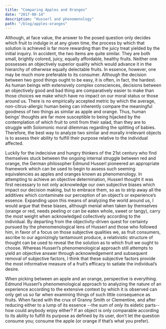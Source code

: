 ```yaml
---
title: "Comparing Apples and Oranges"
date: "2017-08-14"
description: "Husserl and phenomenology"
path: "/blog/apples-oranges"
---
```



Although, at face value, the answer to the posed question only decides which fruit to indulge in at any given time, the process by which that solution is achieved is far more rewarding than the juicy treat yielded by the initial
    inquiry.  In accident, the two items are quite similar.  They are both small, brightly colored, juicy, equally
    affordable, healthy fruits.  Neither one possesses an objectively superior quality which would advance it in
    the hierarchy of otherwise equally delectable fruits.  In essence, however, one may be much more preferable to
    its consumer.  Although the decision between two good things ought to be easy, it is often, in fact, the hardest.
    As human beings with extensively complex consciences, decisions between an objectively good and bad thing are
    comparatively easier to make than those choices we make which have no impact on our moral status or those around us.
    There is no empirically accepted metric by which the average, non-citrus-allergic human being can inherently
    compare the meaningful goodness of two things as similar as apple and orange.  Thus, human beings’ thoughts are
    far more susceptible to being hijacked by the contemplation of which fruit to omit from their salad, than they
    are to struggle with Solomonic moral dilemmas regarding the splitting of babies.  Therefore, the best way to
    analyze two similar and morally irrelevant objects is to assess their ability to fulfill their purpose relative
    to the individual affected.


Luckily for the indecisive and hungry thinkers of the 21st century who find themselves stuck between the ongoing
    internal struggle between red and orange, the German philosopher Edmund Husserl pioneered an appropriate framework
    which can be used to begin to assess such seeming equivalencies as apples and oranges known as phenomenology.
    In attempting to achieve an objective determination, Husserl thought it was first necessary to not only acknowledge
    our own subjective biases which impact our decision making, but to embrace them, so as to strip away all the additives
    which contaminate our perception of an object’s or experience’s essence.  Expanding upon this means of analyzing the
    world around us, I would argue that these biases, although menial when taken by themselves (orange or red, needs peeling
    or can be eaten whole, sweet or tangy), carry the most weight when acknowledged collectively according to the individual.
    By departing from the objectivity-driven quest for certainty pursued by the phenomenological lens of Husserl and those
    who followed him, in favor of a focus on those subjective qualities we, as fruit consumers, ascribe to our agonizingly
    tantamount produce, a relativistic structure of thought can be used to reveal the the solution as to which fruit we ought
    to choose.  Whereas Husserl’s phenomenological approach still attempts to yield an objective answer through acknowledgement
    and subsequent removal of subjective factors, I think that these subjective factors provide the most informative measure
    of a fruit’s efficacy to satiate the individual’s desire.

When picking between an apple and an orange, perspective is everything.  Edmund Husserl’s phenomenological approach to
    analyzing the nature of an experience according to the extensive context by which it is observed can only get us so far
    when examining things of such little consequence as fruits.  When faced with the crux of Granny Smith or Clementine, and
    after reducing either to a lump of its essence --the sum of <i>only</i> its eidetic parts-- how could anybody enjoy either?  If an
    object is only comparable according to its ability to fulfill its purpose as defined by its user, don’t let the question
    consume you; consume the apple (or orange if that’s what you prefer).
